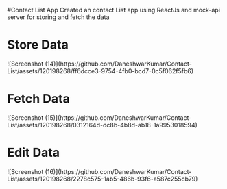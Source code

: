 #Contact List App 
Created an contact List app using ReactJs and mock-api server for storing and fetch the data 

<h1>Store Data </h1>
![Screenshot (14)](https://github.com/DaneshwarKumar/Contact-List/assets/120198268/ff6dcce3-9754-4fb0-bcd7-0c5f062f5fb6)


 <h1> Fetch Data </h1>
![Screenshot (15)](https://github.com/DaneshwarKumar/Contact-List/assets/120198268/0312164d-dc8b-4b8d-ab18-1a9953018594)


<h1> Edit Data </h1>
![Screenshot (16)](https://github.com/DaneshwarKumar/Contact-List/assets/120198268/2278c575-1ab5-486b-93f6-a587c255cb79)
